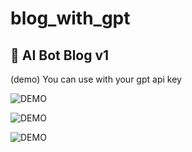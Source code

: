 # blog_with_gpt

## :newspaper: **AI Bot Blog v1**
(demo)
You can use with your gpt api key

![DEMO](https://github.com/MOUGINM/project_picture/blob/main/blog_with_gpt_3.5/2v1.png)


![DEMO](https://github.com/MOUGINM/project_picture/blob/main/blog_with_gpt_3.5/3v1.png)


![DEMO](https://github.com/MOUGINM/project_picture/blob/main/blog_with_gpt_3.5/1v1.png)

